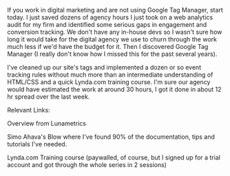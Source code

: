 If you work in digital marketing and are not using Google Tag Manager, start today. I just saved dozens of agency hours
I just took on a web analytics audit for my firm and identified some serious gaps in engagement and conversion tracking. We don't have any in-house devs so I wasn't sure how long it would take for the digital agency we use to churn through the work much less if we'd have the budget for it. Then I discovered Google Tag Manager (I really don't know how I missed this for the past several years).

I've cleaned up our site's tags and implemented a dozen or so event tracking rules without much more than an intermediate understanding of HTML/CSS and a quick Lynda.com training course. I'm sure our agency would have estimated the work at around 30 hours, I got it done in about 12 hr spread over the last week.

Relevant Links:

Overview from Lunametrics

Simo Ahava's Blow where I've found 90% of the documentation, tips and tutorials I've needed.

Lynda.com Training course (paywalled, of course, but I signed up for a trial account and got through the whole series in 2 sessions)
